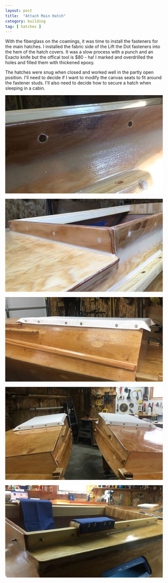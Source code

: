 ```yaml
---
layout: post
title:  "Attach Main Hatch"
category: building
tag: [ hatches ]
---
```


With the fiberglass on the coamings, it was time to install the fasteners for the main hatches. I installed the fabric side of the Lift the Dot fasteners into the hem of the hatch covers. It was a slow process with a punch and an Exacto knife but the offical tool is $80 - ha! I marked and overdrilled the holes and filled them with thickened epoxy.

The hatches were snug when closed and worked well in the partly open position. I'll need to decide if I want to modify the canvas seats to fit around the fastener studs. I'll also need to decide how to secure a hatch when sleeping in a cabin.

![Overdrilled Holes](/assets/images/main-hatch-1.jpg)

![Filled Holes](/assets/images/main-hatch-2.jpg)

![Hatch Attached](/assets/images/main-hatch-3.jpg)

![Both Hatches](/assets/images/main-hatch-4.jpg)

![Seat and Studs](/assets/images/main-hatch-5.jpg)
